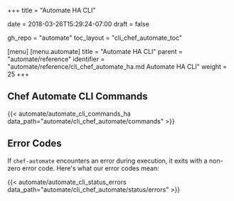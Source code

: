 +++
title = "Automate HA CLI"

date = 2018-03-26T15:29:24-07:00
draft = false

gh_repo = "automate"
toc_layout = "cli_chef_automate_toc"

[menu]
  [menu.automate]
    title = "Automate HA CLI"
    parent = "automate/reference"
    identifier = "automate/reference/cli_chef_automate_ha.md Automate HA CLI"
    weight = 25
+++

## Chef Automate CLI Commands

{{< automate/automate_cli_commands_ha data_path="automate/cli_chef_automate/commands" >}}

## Error Codes

If `chef-automate` encounters an error during execution, it exits with a non-zero
error code. Here's what our error codes mean:

{{< automate/automate_cli_status_errors data_path="automate/cli_chef_automate/status/errors" >}}
